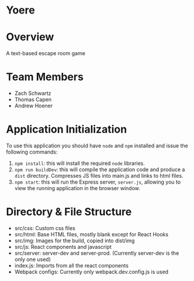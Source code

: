# Yoere

# Overview

A text-based escape room game

# Team Members

+ Zach Schwartz
+ Thomas Capen
+ Andrew Hoener

# Application Initialization

To use this application you should have `node` and `npm` installed and issue the following commands:

1. `npm install`: this will install the required `node` libraries.
2. `npm run buildDev`: this will compile the application code and produce a `dist` directory. Compresses JS files into main.js and links to html files.
3. `npm start`: this will run the Express server, `server.js`, allowing you to view the running application in the browser window.

# Directory & File Structure
+ src/css: Custom css files
+ src/html: Base HTML files, mostly blank except for React Hooks
+ src/img: Images for the build, copied into dist/img
+ src/js: React components and javascript
+ src/server: server-dev and server-prod. (Currently server-dev is the only one used)
+ index.js: Imports from all the react components
+ Webpack configs: Currently only webpack.dev.config.js is used
